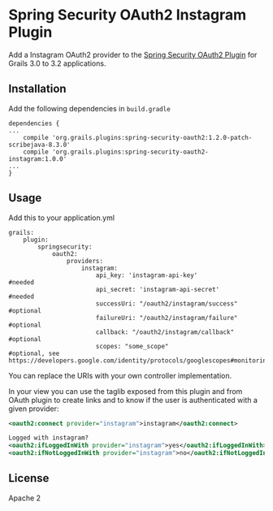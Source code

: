 Spring Security OAuth2 Instagram Plugin
====================================

Add a Instagram OAuth2 provider to the [Spring Security OAuth2 Plugin](https://github.com/grails-plugins/grails-spring-security-oauth2)
for Grails 3.0 to 3.2 applications.

Installation
------------
Add the following dependencies in `build.gradle`
```
dependencies {
...
    compile 'org.grails.plugins:spring-security-oauth2:1.2.0-patch-scribejava-8.3.0'
    compile 'org.grails.plugins:spring-security-oauth2-instagram:1.0.0'
...
}
```

Usage
-----
Add this to your application.yml
```
grails:
    plugin:
        springsecurity:
            oauth2:
                providers:
                    instagram:
                        api_key: 'instagram-api-key'               #needed
                        api_secret: 'instagram-api-secret'         #needed
                        successUri: "/oauth2/instagram/success"    #optional
                        failureUri: "/oauth2/instagram/failure"    #optional
                        callback: "/oauth2/instagram/callback"     #optional
                        scopes: "some_scope"                     #optional, see https://developers.google.com/identity/protocols/googlescopes#monitoringv3
```
You can replace the URIs with your own controller implementation.

In your view you can use the taglib exposed from this plugin and from OAuth plugin to create links and to know if the user is authenticated with a given provider:
```xml
<oauth2:connect provider="instagram">instagram</oauth2:connect>

Logged with instagram?
<oauth2:ifLoggedInWith provider="instagram">yes</oauth2:ifLoggedInWith>
<oauth2:ifNotLoggedInWith provider="instagram">no</oauth2:ifNotLoggedInWith>
```

License
-------
Apache 2